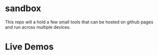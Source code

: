 # sandbox
This repo will a hold a few small tools that can be hosted on github pages and run across multiple devices.

# Live Demos
